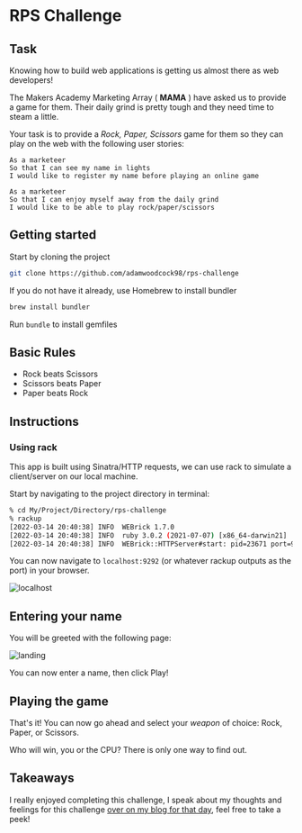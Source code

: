 RPS Challenge
========

Task
----

Knowing how to build web applications is getting us almost there as web developers!

The Makers Academy Marketing Array ( **MAMA** ) have asked us to provide a game for them. Their daily grind is pretty tough and they need time to steam a little.

Your task is to provide a _Rock, Paper, Scissors_ game for them so they can play on the web with the following user stories:

```
As a marketeer
So that I can see my name in lights
I would like to register my name before playing an online game

As a marketeer
So that I can enjoy myself away from the daily grind
I would like to be able to play rock/paper/scissors
```

Getting started
--------
Start by cloning the project
```bash
git clone https://github.com/adamwoodcock98/rps-challenge
```
If you do not have it already, use Homebrew to install bundler
```bash
brew install bundler
```
Run `bundle` to install gemfiles

Basic Rules
-------

- Rock beats Scissors
- Scissors beats Paper
- Paper beats Rock

Instructions
-------
### Using rack
This app is built using Sinatra/HTTP requests, we can use rack to simulate a client/server on our local machine.

Start by navigating to the project directory in terminal:

```bash
% cd My/Project/Directory/rps-challenge
% rackup
[2022-03-14 20:40:38] INFO  WEBrick 1.7.0
[2022-03-14 20:40:38] INFO  ruby 3.0.2 (2021-07-07) [x86_64-darwin21]
[2022-03-14 20:40:38] INFO  WEBrick::HTTPServer#start: pid=23671 port=9292
```
You can now navigate to `localhost:9292` (or whatever rackup outputs as the port) in your browser.

![localhost](https://github.com/adamwoodcock98/MakersPortfolio/blob/main/Evidence/localhost.png?raw=true)

## Entering your name

You will be greeted with the following page:

![landing](https://github.com/adamwoodcock98/MakersPortfolio/blob/main/Evidence/RPS-Landing.png?raw=true)

You can now enter a name, then click Play!

## Playing the game

That's it! You can now go ahead and select your *weapon* of choice: Rock, Paper, or Scissors.

Who will win, you or the CPU? There is only one way to find out.

## Takeaways

I really enjoyed completing this challenge, I speak about my thoughts and feelings for this challenge [over on my blog for that day](https://medium.com/@adam.woodcock98/the-sql-is-never-as-good-as-the-original-makers-day-16-5330bad58290), feel free to take a peek!
